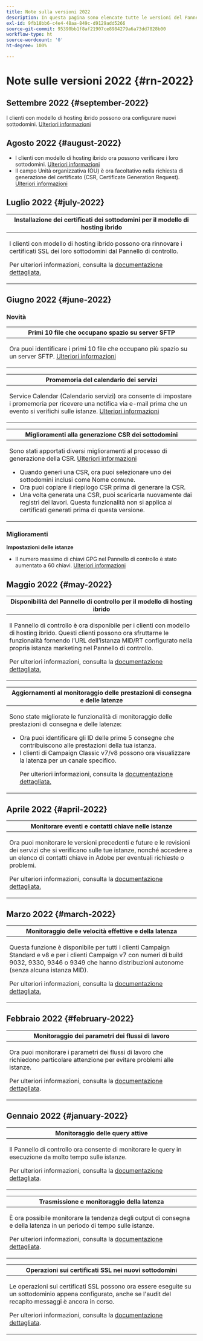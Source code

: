 ```yaml
---
title: Note sulla versioni 2022
description: In questa pagina sono elencate tutte le versioni del Pannello di controllo del 2022.
exl-id: 9fb18bb6-c4e4-48aa-849c-d9129add5266
source-git-commit: 95390bb1f8af21907ce8984279a6a73dd7828b00
workflow-type: ht
source-wordcount: '0'
ht-degree: 100%

---
```


# Note sulle versioni 2022 {#rn-2022}

## Settembre 2022 {#september-2022}

I clienti con modello di hosting ibrido possono ora configurare nuovi sottodomini. [Ulteriori informazioni](../subdomains-certificates/using/setting-up-new-subdomain.md)

## Agosto 2022 {#august-2022}

* I clienti con modello di hosting ibrido ora possono verificare i loro sottodomini. [Ulteriori informazioni](../subdomains-certificates/using/monitoring-subdomains.md)
* Il campo Unità organizzativa (OU) è ora facoltativo nella richiesta di generazione del certificato (CSR, Certificate Generation Request). [Ulteriori informazioni](../subdomains-certificates/using/renewing-subdomain-certificate.md)

## Luglio 2022 {#july-2022}

<table>
<thead>
<tr>
<th><strong>Installazione dei certificati dei sottodomini per il modello di hosting ibrido</strong><br/></th>
</tr>
</thead>
<tbody>
<tr>
<td>
<p><p>I clienti con modello di hosting ibrido possono ora rinnovare i certificati SSL dei loro sottodomini dal Pannello di controllo.</p><p>Per ulteriori informazioni, consulta la <a href="../subdomains-certificates/using/renewing-subdomain-certificate.md">documentazione dettagliata.</a></p>
</td>
</tr>
</tbody>
</table>

## Giugno 2022 {#june-2022}

### Novità

<table>
<thead>
<tr>
<th><strong>Primi 10 file che occupano spazio su server SFTP</strong><br/></th>
</tr>
</thead>
<tbody>
<tr>
<td>
<p>Ora puoi identificare i primi 10 file che occupano più spazio su un server SFTP. <a href="../sftp/using/sftp-storage-management.md">Ulteriori informazioni</a></p>
</td>
</tr>
</tbody>
</table>

<table>
<thead>
<tr>
<th><strong>Promemoria del calendario dei servizi</strong><br/></th>
</tr>
</thead>
<tbody>
<tr>
<td>
<p>Service Calendar (Calendario servizi) ora consente di impostare i promemoria per ricevere una notifica via e-mail prima che un evento si verifichi sulle istanze. <a href="../service-events/service-events.md">Ulteriori informazioni</a></p>
</td>
</tr>
</tbody>
</table>

<table>
<thead>
<tr>
<th><strong>Miglioramenti alla generazione CSR dei sottodomini</strong><br/></th>
</tr>
</thead>
<tbody>
<tr>
<td>
<p>Sono stati apportati diversi miglioramenti al processo di generazione della CSR. <a href="../subdomains-certificates/using/renewing-subdomain-certificate.md">Ulteriori informazioni</a></p><ul><li>Quando generi una CSR, ora puoi selezionare uno dei sottodomini inclusi come Nome comune.</li><li>Ora puoi copiare il riepilogo CSR prima di generare la CSR.</li><li>Una volta generata una CSR, puoi scaricarla nuovamente dai registri dei lavori. Questa funzionalità non si applica ai certificati generati prima di questa versione.</li></ul><p>

</td>
</tr>
</tbody>
</table>

### Miglioramenti

**Impostazioni delle istanze**

* Il numero massimo di chiavi GPG nel Pannello di controllo è stato aumentato a 60 chiavi. [Ulteriori informazioni](../instances-settings/using/gpg-keys-management.md)

## Maggio 2022 {#may-2022}

<table>
<thead>
<tr>
<th><strong>Disponibilità del Pannello di controllo per il modello di hosting ibrido</strong><br/></th>
</tr>
</thead>
<tbody>
<tr>
<td>
<p>Il Pannello di controllo è ora disponibile per i clienti con modello di hosting ibrido. Questi clienti possono ora sfruttarne le funzionalità fornendo l’URL dell’istanza MID/RT configurato nella propria istanza marketing nel Pannello di controllo.</p><p>Per ulteriori informazioni, consulta la <a href="../instances-settings/using/external-accounts.md">documentazione dettagliata.</a></p>
</td>
</tr>
</tbody>
</table>

<table>
<thead>
<tr>
<th><strong>Aggiornamenti al monitoraggio delle prestazioni di consegna e delle latenze</strong><br/></th>
</tr>
</thead>
<tbody>
<tr>
<td>
<p>Sono state migliorate le funzionalità di monitoraggio delle prestazioni di consegna e delle latenze:<ul><li>Ora puoi identificare gli ID delle prime 5 consegne che contribuiscono alle prestazioni della tua istanza.</li><li>I clienti di Campaign Classic v7/v8 possono ora visualizzare la latenza per un canale specifico.</p></li><p>Per ulteriori informazioni, consulta la <a href="../performance-monitoring/using/thoughputs-latencies.md">documentazione dettagliata.</a></p>
</td>
</tr>
</tbody>
</table>


## Aprile 2022 {#april-2022}

<table>
<thead>
<tr>
<th><strong>Monitorare eventi e contatti chiave nelle istanze</strong><br/></th>
</tr>
</thead>
<tbody>
<tr>
<td>
<p>Ora puoi monitorare le versioni precedenti e future e le revisioni dei servizi che si verificano sulle tue istanze, nonché accedere a un elenco di contatti chiave in Adobe per eventuali richieste o problemi.</p><p>Per ulteriori informazioni, consulta la <a href="../service-events/service-events.md">documentazione dettagliata.</a></p>
</td>
</tr>
</tbody>
</table>

## Marzo 2022 {#march-2022}

<table>
<thead>
<tr>
<th><strong>Monitoraggio delle velocità effettive e della latenza</strong><br/></th>
</tr>
</thead>
<tbody>
<tr>
<td>
<p>Questa funzione è disponibile per tutti i clienti Campaign Standard e v8 e per i clienti Campaign v7 con numeri di build 9032, 9330, 9346 o 9349 che hanno distribuzioni autonome (senza alcuna istanza MID).</p><p>Per ulteriori informazioni, consulta la <a href="../performance-monitoring/using/thoughputs-latencies.md">documentazione dettagliata.</a></p>
</td>
</tr>
</tbody>
</table>

## Febbraio 2022 {#february-2022}

<table>
<thead>
<tr>
<th><strong>Monitoraggio dei parametri dei flussi di lavoro</strong><br/></th>
</tr>
</thead>
<tbody>
<tr>
<td>
<p>Ora puoi monitorare i parametri dei flussi di lavoro che richiedono particolare attenzione per evitare problemi alle istanze. </p><p>Per ulteriori informazioni, consulta la <a href="../performance-monitoring/using/workflow-monitoring.md">documentazione dettagliata</a>.</p>
</td>
</tr>
</tbody>
</table>

## Gennaio 2022 {#january-2022}

<table>
<thead>
<tr>
<th><strong>Monitoraggio delle query attive</strong><br/></th>
</tr>
</thead>
<tbody>
<tr>
<td>
<p>Il Pannello di controllo ora consente di monitorare le query in esecuzione da molto tempo sulle istanze.</p><p>Per ulteriori informazioni, consulta la <a href="../performance-monitoring/using/database-active-queries.md">documentazione dettagliata</a>.</p>
</td>
</tr>
</tbody>
</table>

<table>
<thead>
<tr>
<th><strong>Trasmissione e monitoraggio della latenza</strong><br/></th>
</tr>
</thead>
<tbody>
<tr>
<td>
<p>È ora possibile monitorare la tendenza degli output di consegna e della latenza in un periodo di tempo sulle istanze.</p><p>Per ulteriori informazioni, consulta la <a href="../performance-monitoring/using/thoughputs-latencies.md">documentazione dettagliata</a>.</p>
</td>
</tr>
</tbody>
</table>

<table>
<thead>
<tr>
<th><strong>Operazioni sui certificati SSL nei nuovi sottodomini</strong><br/></th>
</tr>
</thead>
<tbody>
<tr>
<td>
<p>Le operazioni sui certificati SSL possono ora essere eseguite su un sottodominio appena configurato, anche se l'audit del recapito messaggi è ancora in corso.</p><p>Per ulteriori informazioni, consulta la <a href="../subdomains-certificates/using/renewing-subdomain-certificate.md">documentazione dettagliata</a>.</p>
</td>
</tr>
</tbody>
</table>
